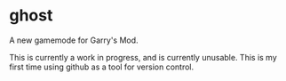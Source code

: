 ghost
=====

A new gamemode for Garry's Mod.

This is currently a work in progress, and is currently unusable. This is my first time using github as a tool for version control.

